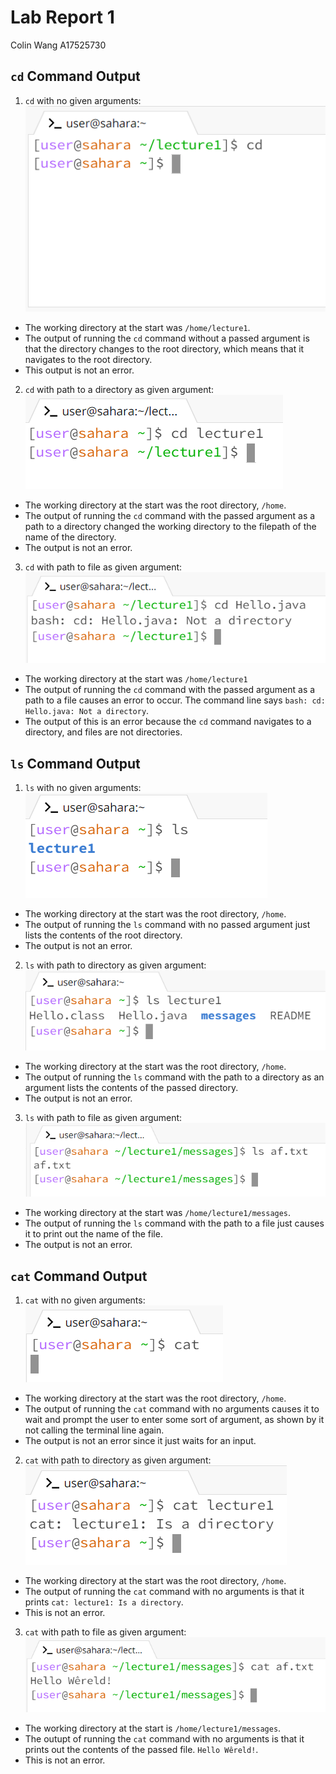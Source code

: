 # __Lab Report 1__
Colin Wang
A17525730
## __`cd` Command Output__
1. `cd` with no given arguments: <br>
![Image](cdExample1.png) <br>
* The working directory at the start was `/home/lecture1`.
* The output of running the `cd` command without a passed argument is that the directory changes to the root directory, which means that it navigates to the root directory.
* This output is not an error.
2. `cd` with path to a directory as given argument: <br>
![Image](cdExample2.png) <br>
* The working directory at the start was the root directory, `/home`.
* The output of running the `cd` command with the passed argument as a path to a directory changed the working directory to the filepath of the name of the directory.
* The output is not an error.
3. `cd` with path to file as given argument: <br>
![Image](cdExample3.png) <br>
* The working directory at the start was `/home/lecture1`
* The output of running the `cd` command with the passed argument as a path to a file causes an error to occur. The command line says `bash: cd: Hello.java: Not a directory`.
* The output of this is an error because the `cd` command navigates to a directory, and files are not directories.

## __`ls` Command Output__
1. `ls` with no given arguments: <br>
![Image](lsExample1.png) <br>
* The working directory at the start was the root directory, `/home`.
* The output of running the `ls` command with no passed argument just lists the contents of the root directory.
* The output is not an error.
2. `ls` with path to directory as given argument: <br>
![Image](lsExample2.png) <br>
* The working directory at the start was the root directory, `/home`.
* The output of running the `ls` command with the path to a directory as an argument lists the contents of the passed directory.
* The output is not an error.
3. `ls` with path to file as given argument: <br>
![Image](lsExample3.png) <br>
* The working directory at the start was `/home/lecture1/messages`.
* The output of running the `ls` command with the path to a file just causes it to print out the name of the file.
* The output is not an error.

## __`cat` Command Output__
1. `cat` with no given arguments: <br>
![Image](catExample1.png) <br>
* The working directory at the start was the root directory, `/home`.
* The output of running the `cat` command with no arguments causes it to wait and prompt the user to enter some sort of argument, as shown by it not calling the terminal line again.
* The output is not an error since it just waits for an input.
2. `cat` with path to directory as given argument: <br>
![Image](catExample2.png) <br>
* The working directory at the start was the root directory, `/home`.
* The output of running the `cat` command with no arguments is that it prints `cat: lecture1: Is a directory`.
* This is not an error.
3. `cat` with path to file as given argument: <br>
![Image](catExample3.png) <br>
* The working directory at the start is `/home/lecture1/messages`.
* The outupt of running the `cat` command with no arguments is that it prints out the contents of the passed file. `Hello Wêreld!`.
* This is not an error.

